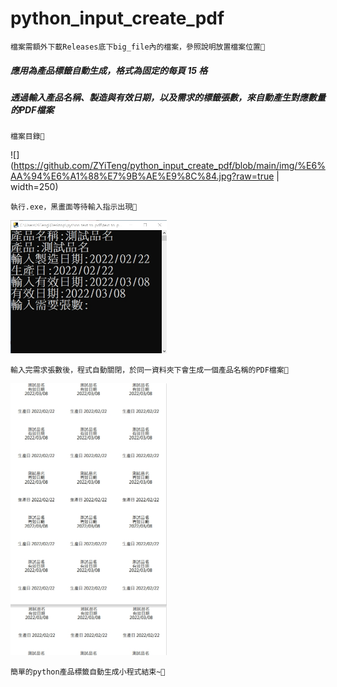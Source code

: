 # python_input_create_pdf
    檔案需額外下載Releases底下big_file內的檔案，參照說明放置檔案位置🐷

##### 應用為產品標籤自動生成，格式為固定的每頁 15 格
##### 透過輸入產品名稱、製造與有效日期，以及需求的標籤張數，來自動產生對應數量的PDF檔案

    檔案目錄🐷
![](https://github.com/ZYiTeng/python_input_create_pdf/blob/main/img/%E6%AA%94%E6%A1%88%E7%9B%AE%E9%8C%84.jpg?raw=true | width=250)
    
    執行.exe，黑畫面等待輸入指示出現🐷
<img src="https://github.com/ZYiTeng/python_input_create_pdf/blob/main/img/%E5%9F%B7%E8%A1%8C%E9%81%8E%E7%A8%8B.jpg?raw=true" width="250px">

    輸入完需求張數後，程式自動關閉，於同一資料夾下會生成一個產品名稱的PDF檔案🐷
<img src="https://github.com/ZYiTeng/python_input_create_pdf/blob/main/img/pdf%E5%85%A7%E5%AE%B9.jpg?raw=true" width="250px">

    簡單的python產品標籤自動生成小程式結束~🐷
